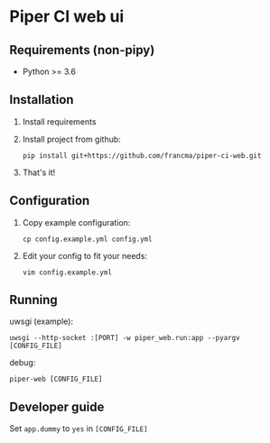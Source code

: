 # Piper CI web ui

## Requirements (non-pipy)

* Python >= 3.6

## Installation

1. Install requirements

2. Install project from github:

    `pip install git+https://github.com/francma/piper-ci-web.git`
    
3. That's it!

## Configuration

1. Copy example configuration:

    `cp config.example.yml config.yml`
    
2. Edit your config to fit your needs:
    
    `vim config.example.yml`

## Running

uwsgi (example):

`uwsgi --http-socket :[PORT] -w piper_web.run:app --pyargv [CONFIG_FILE]`

debug:

`piper-web [CONFIG_FILE]`

## Developer guide

Set `app.dummy` to `yes` in `[CONFIG_FILE]`